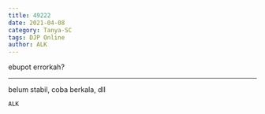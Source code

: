 ```yaml
---
title: 49222
date: 2021-04-08
category: Tanya-SC
tags: DJP Online
author: ALK
---
```


ebupot errorkah?

---

belum stabil, coba berkala, dll

`ALK`
